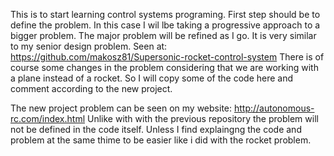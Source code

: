 This is to start learning control systems programing. First step should
be to define the problem. In this case I wil lbe taking a progressive
approach to a bigger problem. The major problem will be refined as I go.
It is very similar to my senior design problem. Seen at:
https://github.com/makosz81/Supersonic-rocket-control-system 
There is of course some changes in the problem considering that we are
working with a plane instead of a rocket. So I will copy some of the code
here and comment according to the new project. 

The new project problem can be seen on my website: http://autonomous-rc.com/index.html
Unlike with with the previous repository the problem will not be defined in the code itself. 
Unless I find explaingng the code and problem at the same thime to 
be easier like i did with the rocket problem. 
